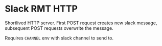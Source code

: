 Slack RMT HTTP
==============

Shortlived HTTP server. First POST request creates new slack message, subsequent POST requests overwrite the message. 

Requires `CHANNEL` env with slack channel to send to.